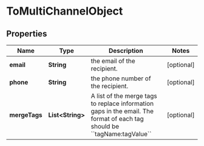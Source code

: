 # ToMultiChannelObject

## Properties
Name | Type | Description | Notes
------------ | ------------- | ------------- | -------------
**email** | **String** | the email of the recipient. |  [optional]
**phone** | **String** | the phone number of the recipient. |  [optional]
**mergeTags** | **List&lt;String&gt;** | A list of the merge tags to replace information gaps in the email. The format of each tag should be &#x60;&#x60;tagName:tagValue&#x60;&#x60; |  [optional]
